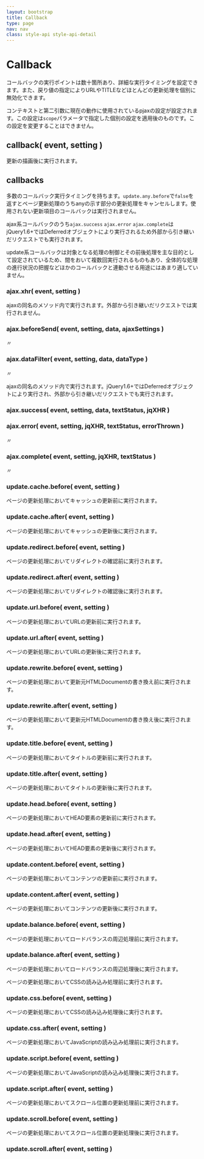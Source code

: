 ```yaml
---
layout: bootstrap
title: Callback
type: page
nav: nav
class: style-api style-api-detail
---
```


# Callback
コールバックの実行ポイントは数十箇所あり、詳細な実行タイミングを設定できます。また、戻り値の指定によりURLやTITLEなどほとんどの更新処理を個別に無効化できます。

コンテキストと第二引数に現在の動作に使用されているpjaxの設定が設定されます。この設定は`scope`パラメータで指定した個別の設定を適用後のものです。この設定を変更することはできません。

## callback( event, setting )
更新の描画後に実行されます。

## callbacks
多数のコールバック実行タイミングを持ちます。`update.any.before`で`false`を返すとページ更新処理のうちanyの示す部分の更新処理をキャンセルします。使用されない更新項目のコールバックは実行されません。

ajax系コールバックのうち`ajax.success` `ajax.error` `ajax.complete`はjQuery1.6+ではDeferredオブジェクトにより実行されるため外部から引き継いだリクエストでも実行されます。

update系コールバックは対象となる処理の制御とその前後処理を主な目的として設定されているため、間をおいて複数回実行されるものもあり、全体的な処理の進行状況の把握などほかのコールバックと連動させる用途にはあまり適していません。

### ajax.xhr( event, setting )
ajaxの同名のメソッド内で実行されます。外部から引き継いだリクエストでは実行されません。

### ajax.beforeSend( event, setting, data, ajaxSettings )
〃

### ajax.dataFilter( event, setting, data, dataType )
〃

ajaxの同名のメソッド内で実行されます。jQuery1.6+ではDeferredオブジェクトにより実行され、外部から引き継いだリクエストでも実行されます。
### ajax.success( event, setting, data, textStatus, jqXHR )

### ajax.error( event, setting, jqXHR, textStatus, errorThrown )
〃

### ajax.complete( event, setting, jqXHR, textStatus )
〃

### update.cache.before( event, setting )
ページの更新処理においてキャッシュの更新前に実行されます。

### update.cache.after( event, setting )
ページの更新処理においてキャッシュの更新後に実行されます。

### update.redirect.before( event, setting )
ページの更新処理においてリダイレクトの確認前に実行されます。

### update.redirect.after( event, setting )
ページの更新処理においてリダイレクトの確認後に実行されます。

### update.url.before( event, setting )
ページの更新処理においてURLの更新前に実行されます。

### update.url.after( event, setting )
ページの更新処理においてURLの更新後に実行されます。

### update.rewrite.before( event, setting )
ページの更新処理において更新元HTMLDocumentの書き換え前に実行されます。

### update.rewrite.after( event, setting )
ページの更新処理において更新元HTMLDocumentの書き換え後に実行されます。

### update.title.before( event, setting )
ページの更新処理においてタイトルの更新前に実行されます。

### update.title.after( event, setting )
ページの更新処理においてタイトルの更新後に実行されます。

### update.head.before( event, setting )
ページの更新処理においてHEAD要素の更新前に実行されます。

### update.head.after( event, setting )
ページの更新処理においてHEAD要素の更新後に実行されます。

### update.content.before( event, setting )
ページの更新処理においてコンテンツの更新前に実行されます。

### update.content.after( event, setting )
ページの更新処理においてコンテンツの更新後に実行されます。

### update.balance.before( event, setting )
ページの更新処理においてロードバランスの周辺処理前に実行されます。

### update.balance.after( event, setting )
ページの更新処理においてロードバランスの周辺処理後に実行されます。

ページの更新処理においてCSSの読み込み処理前に実行されます。
### update.css.before( event, setting )

ページの更新処理においてCSSの読み込み処理後に実行されます。
### update.css.after( event, setting )

ページの更新処理においてJavaScriptの読み込み処理前に実行されます。
### update.script.before( event, setting )

ページの更新処理においてJavaScriptの読み込み処理後に実行されます。
### update.script.after( event, setting )

ページの更新処理においてスクロール位置の更新処理前に実行されます。
### update.scroll.before( event, setting )

ページの更新処理においてスクロール位置の更新処理後に実行されます。
### update.scroll.after( event, setting )
